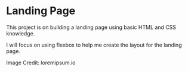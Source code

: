 # Landing Page

This project is on building a landing page using basic HTML and CSS knowledge. 

I will focus on using flexbox to help me create the layout for the landing page.


Image Credit: loremipsum.io